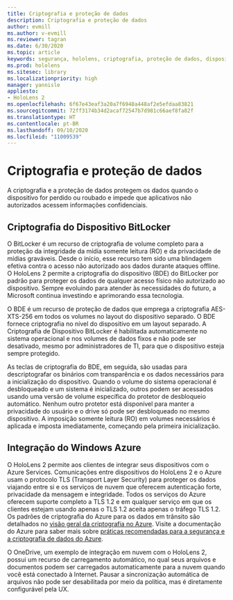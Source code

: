 ```yaml
---
title: Criptografia e proteção de dados
description: Criptografia e proteção de dados
author: evmill
ms.author: v-evmill
ms.reviewer: tagran
ms.date: 6/30/2020
ms.topic: article
keywords: segurança, hololens, criptografia, proteção de dados, dispositivo BitLocker, BitLocker, criptografia BitLocker, integração com o Azure
ms.prod: hololens
ms.sitesec: library
ms.localizationpriority: high
manager: yannisle
appliesto:
- HoloLens 2
ms.openlocfilehash: 6f67e43eaf3a20a7f6948a448af2e5efdaa83821
ms.sourcegitcommit: 72ff3174b34d2acaf72547b7d981c66aef8fa82f
ms.translationtype: HT
ms.contentlocale: pt-BR
ms.lasthandoff: 09/10/2020
ms.locfileid: "11009539"
---
```

# Criptografia e proteção de dados

A criptografia e a proteção de dados protegem os dados quando o dispositivo for perdido ou roubado e impede que aplicativos não autorizados acessem informações confidenciais.

## Criptografia do Dispositivo BitLocker

O BitLocker é um recurso de criptografia de volume completo para a proteção da integridade da mídia somente leitura (RO) e da privacidade de mídias graváveis.  Desde o início, esse recurso tem sido uma blindagem efetiva contra o acesso não autorizado aos dados durante ataques offline. O HoloLens 2 permite a criptografia do dispositivo (BDE) do BitLocker por padrão para proteger os dados de qualquer acesso físico não autorizado ao dispositivo. Sempre evoluindo para atender às necessidades do futuro, a Microsoft continua investindo e aprimorando essa tecnologia.

O BDE é um recurso de proteção de dados que emprega a criptografia AES-XTS-256 em todos os volumes no layout do dispositivo separado. O BDE fornece criptografia no nível do dispositivo em um layout separado. A Criptografia de Dispositivo BitLocker é habilitada automaticamente no sistema operacional e nos volumes de dados fixos e não pode ser desativado, mesmo por administradores de TI, para que o dispositivo esteja sempre protegido.

As teclas de criptografia do BDE, em seguida, são usadas para descriptografar os binários com transparência e os dados necessários para a inicialização do dispositivo. Quando o volume do sistema operacional é desbloqueado e um sistema é inicializado, outros podem ser acessados usando uma versão de volume específica do protetor de desbloqueio automático. Nenhum outro protetor está disponível para manter a privacidade do usuário e o drive só pode ser desbloqueado no mesmo dispositivo. A imposição somente leitura (RO) em volumes necessários é aplicada e imposta imediatamente, começando pela primeira inicialização.

## Integração do Windows Azure 

O HoloLens 2 permite aos clientes de integrar seus dispositivos com o Azure Services. Comunicações entre dispositivos do HoloLens 2 e o Azure usam o protocolo TLS (Transport Layer Security) para proteger os dados viajando entre si e os serviços de nuvem que oferecem autenticação forte, privacidade da mensagem e integridade. Todos os serviços do Azure oferecem suporte completo a TLS 1.2 e em qualquer serviço em que os clientes estejam usando apenas o TLS 1.2 aceita apenas o tráfego TLS 1.2. Os padrões de criptografia do Azure para os dados em trânsito são detalhados no [visão geral da criptografia no Azure](https://docs.microsoft.com/azure/security/fundamentals/encryption-overview). Visite a documentação do Azure para saber mais sobre [práticas recomendadas para a segurança e a criptografia de dados do Azure](https://docs.microsoft.com/azure/security/fundamentals/data-encryption-best-practices). 

O OneDrive, um exemplo de integração em nuvem com o HoloLens 2, possui um recurso de carregamento automático, no qual seus arquivos e documentos podem ser carregados automaticamente para a nuvem quando você está conectado à Internet. Pausar a sincronização automática de arquivos não pode ser desabilitada por meio da política, mas é diretamente configurável pela UX. 
